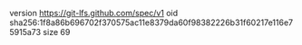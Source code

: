 version https://git-lfs.github.com/spec/v1
oid sha256:1f8a86b696702f370575ac11e8379da60f98382226b31f60217e116e75915a73
size 69
